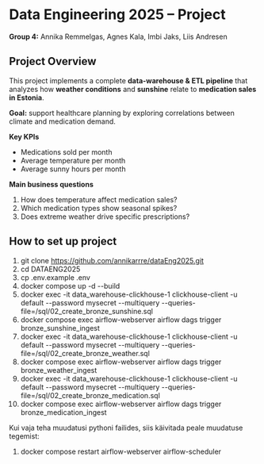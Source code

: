 # Data Engineering 2025 – Project
**Group 4:** Annika Remmelgas, Agnes Kala, Imbi Jaks, Liis Andresen  

## Project Overview
This project implements a complete **data-warehouse & ETL pipeline** that analyzes how **weather conditions** and **sunshine** relate to **medication sales in Estonia**.

**Goal:** support healthcare planning by exploring correlations between climate and medication demand.  

**Key KPIs**
- Medications sold per month  
- Average temperature per month  
- Average sunny hours per month  

**Main business questions**
1. How does temperature affect medication sales?  
2. Which medication types show seasonal spikes?  
3. Does extreme weather drive specific prescriptions?

## How to set up project


1. git clone https://github.com/annikarrre/dataEng2025.git
2. cd DATAENG2025
3. cp .env.example .env
4. docker compose up -d --build
5. docker exec -it data_warehouse-clickhouse-1 clickhouse-client -u default --password mysecret --multiquery --queries-file=/sql/02_create_bronze_sunshine.sql
6. docker compose exec airflow-webserver airflow dags trigger bronze_sunshine_ingest
7. docker exec -it data_warehouse-clickhouse-1 clickhouse-client -u default --password mysecret --multiquery --queries-file=/sql/02_create_bronze_weather.sql
8. docker compose exec airflow-webserver airflow dags trigger bronze_weather_ingest
9. docker exec -it data_warehouse-clickhouse-1 clickhouse-client -u default --password mysecret --multiquery --queries-file=/sql/02_create_bronze_medication.sql
10. docker compose exec airflow-webserver airflow dags trigger bronze_medication_ingest

Kui vaja teha muudatusi pythoni failides, siis käivitada peale muudatuse tegemist:

1. docker compose restart airflow-webserver airflow-scheduler